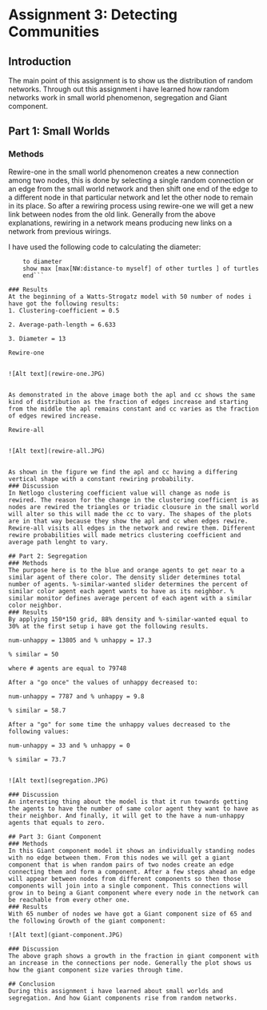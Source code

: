 # Assignment 3: Detecting Communities
<Misle> <Amha>


## Introduction

The main point of this assignment is to show us the distribution of random networks. Through out this assignment i have learned how random networks work in small world phenomenon, segregation and Giant component.

## Part 1: Small Worlds
### Methods
Rewire-one in the small world phenomenon creates a new connection among two nodes, this is done by selecting a single random connection or an edge from the small world network and then shift one end of the edge to a different node in that particular network and let the other node to remain in its place. So after a rewiring process using rewire-one we will get a new link between nodes from the old link.
Generally from the above explanations, rewiring in a network means producing new links on a network from previous wirings.  

I have used the following code to calculating the diameter:

``` Extensions [nw]
    to diameter
  	show max [max[NW:distance-to myself] of other turtles ] of turtles 
    end```
  
### Results
At the beginning of a Watts-Strogatz model with 50 number of nodes i have got the following results:
1. Clustering-coefficient = 0.5

2. Average-path-length = 6.633

3. Diameter = 13
 
Rewire-one


![Alt text](rewire-one.JPG)


As demonstrated in the above image both the apl and cc shows the same kind of distribution as the fraction of edges increase and starting from the middle the apl remains constant and cc varies as the fraction of edges rewired increase. 

Rewire-all


![Alt text](rewire-all.JPG)


As shown in the figure we find the apl and cc having a differing vertical shape with a constant rewiring probability. 
### Discussion
In Netlogo clustering coefficient value will change as node is rewired. The reason for the change in the clustering coefficient is as nodes are rewired the triangles or triadic clousure in the small world will alter so this will made the cc to vary. The shapes of the plots are in that way because they show the apl and cc when edges rewire. Rewire-all visits all edges in the network and rewire them. Different rewire probabilities will made metrics clustering coefficient and average path lenght to vary.

## Part 2: Segregation
### Methods
The purpose here is to the blue and orange agents to get near to a similar agent of there color. The density slider determines total number of agents. %-similar-wanted slider determines the percent of similar color agent each agent wants to have as its neighbor. % similar monitor defines average percent of each agent with a similar color neighbor. 
### Results
By applying 150*150 grid, 88% density and %-similar-wanted equal to 30% at the first setup i have got the following results.

num-unhappy = 13805 and % unhappy = 17.3

% similar = 50

where # agents are equal to 79748

After a "go once" the values of unhappy decreased to:

num-unhappy = 7787 and % unhappy = 9.8

% similar = 58.7

After a "go" for some time the unhappy values decreased to the following values:

num-unhappy = 33 and % unhappy = 0

% similar = 73.7


![Alt text](segregation.JPG)

### Discussion
An interesting thing about the model is that it run towards getting the agents to have the number of same color agent they want to have as their neighbor. And finally, it will get to the have a num-unhappy agents that equals to zero. 

## Part 3: Giant Component
### Methods
In this Giant component model it shows an individually standing nodes with no edge between them. From this nodes we will get a giant component that is when random pairs of two nodes create an edge connecting them and form a component. After a few steps ahead an edge will appear between nodes from different components so then those components will join into a single component. This connections will grow in to being a Giant component where every node in the network can be reachable from every other one.
### Results
With 65 number of nodes we have got a Giant component size of 65 and the following Growth of the giant component:

![Alt text](giant-component.JPG)

### Discussion
The above graph shows a growth in the fraction in giant component with an increase in the connections per node. Generally the plot shows us how the giant component size varies through time. 

## Conclusion
During this assignment i have learned about small worlds and segregation. And how Giant components rise from random networks.